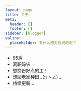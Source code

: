 ```yaml
---
layout: page
title: 关于
meta:
  header: []
  footer: []
sidebar: [blogger]
valine:
  placeholder: 有什么想对我说的呢？
---
```


- 95后
- 离职码农
- 想换份好点的工！
- 想回老家种田 _(:зゝ∠) _
- 持续更新...
